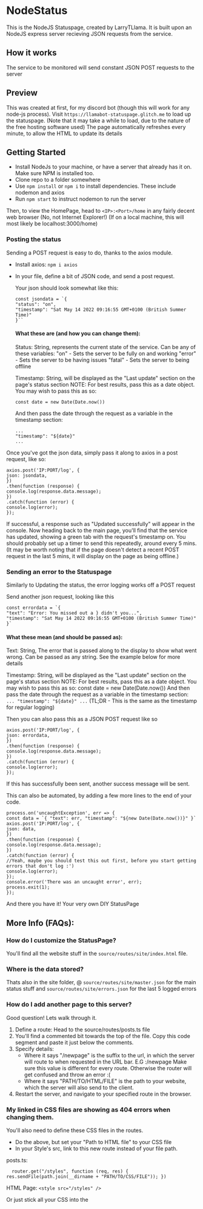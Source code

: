 # NodeStatus

This is the NodeJS Statuspage, created by LarryTLlama.
It is built upon an NodeJS express server recieving JSON requests from the service.

## How it works
The service to be monitored will send constant JSON POST requests to the server 

## Preview
This was created at first, for my discord bot (though this will work for any node-js process).
Visit `https://llamabot-statuspage.glitch.me` to load up the statuspage.
(Note that it may take a while to load, due to the nature of the free hosting software used)
The page automatically refreshes every minute, to allow the HTML to update its details

## Getting Started

- Install NodeJs to your machine, or have a server that already has it on. Make sure NPM is installed too.
- Clone repo to a folder somewhere
- Use `npm install` or `npm i` to install dependencies. These include nodemon and axios
- Run `npm start` to instruct nodemon to run the server

Then, to view the HomePage, head to `<IP>:<Port>/home` in any fairly decent web browser (No, not Internet Explorer!)
(If on a local machine, this will most likely be localhost:3000/home)

### Posting the status
Sending a POST request is easy to do, thanks to the axios module.

- Install axios: `npm i axios`
- In your file, define a bit of JSON code, and send a post request.

  Your json should look somewhat like this:
  ```
  const jsondata = `{ 
  "status": "on", 
  "timestamp": "Sat May 14 2022 09:16:55 GMT+0100 (British Summer Time)" 
  }``
  ```
  #### What these are (and how you can change them):

  Status: String, represents the current state of the service.
  Can be any of these variables:
  "on" - Sets the server to be fully on and working
  "error" - Sets the server to be having issues
  "fatal" - Sets the server to being offline

  Timestamp: String, will be displayed as the "Last update" section on the page's status section
  NOTE: For best results, pass this as a date object. You may wish to pass this as so:
  ```
  const date = new Date(Date.now())
  ```
  And then pass the date through the request as a variable in the timestamp section:
  ```
  ...
  "timestamp": "${date}"
  ...
  ```

Once you've got the json data, simply pass it along to axios in a post request, like so:
```
axios.post('IP:PORT/log', {
json: jsondata,
})
.then(function (response) {
console.log(response.data.message);
})
.catch(function (error) {
console.log(error);
});
```
If successful, a response such as "Updated successfully" will appear in the console.
Now heading back to the main page, you'll find that the service has updated, showing a green tab with the request's timestamp on.
You should probably set up a timer to send this repeatedly, around every 5 mins.
(It may be worth noting that if the page doesn't detect a recent POST request in the last 5 mins, it will display on the page as being offline.)

### Sending an error to the Statuspage
Similarly to Updating the status, the error logging works off a POST request

Send another json request, looking like this
```
const errordata = `{ 
"text": "Error: You missed out a } didn't you...",
"timestamp": "Sat May 14 2022 09:16:55 GMT+0100 (British Summer Time)" 
}`
```

#### What these mean (and should be passed as):
Text: String, The error that is passed along to the display to show what went wrong.
Can be passed as any string. See the example below for more details

Timestamp: String, will be displayed as the "Last update" section on the page's status section
NOTE: For best results, pass this as a date object. You may wish to pass this as so:
const date = new Date(Date.now())
And then pass the date through the request as a variable in the timestamp section:
  `
...
"timestamp": "${date}"
...
  `
(TL;DR - This is the same as the timestamp for regular logging)

Then you can also pass this as a JSON POST request like so

```
axios.post('IP:PORT/log', {
json: errordata,
})
.then(function (response) {
console.log(response.data.message);
})
.catch(function (error) {
console.log(error);
});
```

If this has successfully been sent, another success message will be sent.

This can also be automated, by adding a few more lines to the end of your code.
```
process.on('uncaughtException', err => {
const data = `{ "text": err, "timestamp": "${new Date(Date.now())}" }`
axios.post('IP:PORT/log', {
json: data,
})
.then(function (response) {
console.log(response.data.message);
})
.catch(function (error) {
//Yeah, maybe you should test this out first, before you start getting errors that don't log :')
console.log(error);
});
console.error('There was an uncaught error', err);
process.exit(1);
});
```
And there you have it! Your very own DIY StatusPage

## More Info (FAQs):
### How do I customize the StatusPage?
You'll find all the website stuff in the `source/routes/site/index.html` file.

### Where is the data stored?
Thats also in the site folder, @ `source/routes/site/master.json` for the main status stuff and `source/routes/site/errors.json` for the last 5 logged errors

### How do I add another page to this server?
Good question! Lets walk through it.

1. Define a route: Head to the source/routes/posts.ts file
2. You'll find a commented bit towards the top of the file. Copy this code segment and paste it just below the comments.
3. Specify details:
   - Where it says "/newpage" is the suffix to the url, in which the server will route to when requested in the URL bar.
     E.G <IP>:<Port>/newpage
     Make sure this value is different for every route. Otherwise the router will get confused and throw an error :(
   - Where it says "PATH/TO/HTML/FILE" is the path to your website, which the server will also send to the client.
4. Restart the server, and navigate to your specified route in the browser.

### My linked in CSS files are showing as 404 errors when changing them.
You'll also need to define these CSS files in the routes.

- Do the above, but set your "Path to HTML file" to your CSS file
- In your Style's src, link to this new route instead of your file path.

posts.ts:
``` 
  router.get("/styles", function (req, res) { res.sendFile(path.join(__dirname + "PATH/TO/CSS/FILE")); }) 
  ```

HTML Page:
```<style src="/styles" />```
  
  Or just stick all your CSS into the <style> bit and save some extra confusion :)
